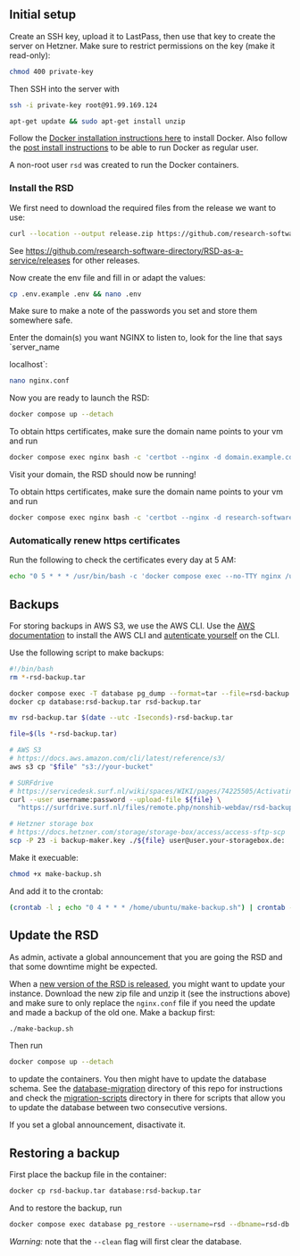 ## Initial setup

Create an SSH key, upload it to LastPass, then use that key to create the server on Hetzner. Make sure to restrict permissions on the key (make it read-only):

```bash
chmod 400 private-key
```

Then SSH into the server with

```bash
ssh -i private-key root@91.99.169.124
```

```bash
apt-get update && sudo apt-get install unzip
```

Follow the [Docker installation instructions here](https://docs.docker.com/engine/install/ubuntu/#install-using-the-repository) to install Docker. Also follow the [post install instructions](https://docs.docker.com/engine/install/linux-postinstall/) to be able to run Docker as regular user.

A non-root user `rsd` was created to run the Docker containers.

### Install the RSD
We first need to download the required files from the release we want to use:

```bash
curl --location --output release.zip https://github.com/research-software-directory/RSD-as-a-service/releases/download/v5.0.0/deployment.zip && unzip release.zip
```

See https://github.com/research-software-directory/RSD-as-a-service/releases for other releases.

Now create the env file and fill in or adapt the values:

```bash
cp .env.example .env && nano .env
```

Make sure to make a note of the passwords you set and store them somewhere safe. 

Enter the domain(s) you want NGINX to listen to, look for the line that says `server_name


localhost`:
```bash
nano nginx.conf
```

Now you are ready to launch the RSD:
```bash
docker compose up --detach
```
To obtain https certificates, make sure the domain name points to your vm and run
```bash
docker compose exec nginx bash -c 'certbot --nginx -d domain.example.com --agree-tos -m email@example.com'
```
Visit your domain, the RSD should now be running!

To obtain https certificates, make sure the domain name points to your vm and run

```bash
docker compose exec nginx bash -c 'certbot --nginx -d research-software-directory.org -d www.research-software-directory.org -d research.software -d research-software.nl -d www.research-software.nl --agree-tos -m email@example.com'
```

### Automatically renew https certificates

Run the following to check the certificates every day at 5 AM:

```bash
echo "0 5 * * * /usr/bin/bash -c 'docker compose exec --no-TTY nginx /usr/bin/certbot renew'" | crontab -
```

## Backups

For storing backups in AWS S3, we use the AWS CLI. Use the [AWS documentation](https://docs.aws.amazon.com/cli/latest/userguide/getting-started-install.html) to install the AWS CLI and [autenticate yourself](https://docs.aws.amazon.com/cli/latest/userguide/cli-authentication-user.html) on the CLI.

Use the following script to make backups:

```bash
#!/bin/bash
rm *-rsd-backup.tar

docker compose exec -T database pg_dump --format=tar --file=rsd-backup.tar --username=rsd --dbname=rsd-db
docker cp database:rsd-backup.tar rsd-backup.tar

mv rsd-backup.tar $(date --utc -Iseconds)-rsd-backup.tar

file=$(ls *-rsd-backup.tar)

# AWS S3
# https://docs.aws.amazon.com/cli/latest/reference/s3/
aws s3 cp "$file" "s3://your-bucket"

# SURFdrive
# https://servicedesk.surf.nl/wiki/spaces/WIKI/pages/74225505/Activating+WebDAV
curl --user username:password --upload-file ${file} \
  "https://surfdrive.surf.nl/files/remote.php/nonshib-webdav/rsd-backups/"

# Hetzner storage box
# https://docs.hetzner.com/storage/storage-box/access/access-sftp-scp
scp -P 23 -i backup-maker.key ./${file} user@user.your-storagebox.de:
```

Make it execuable:

```bash
chmod +x make-backup.sh
```

And add it to the crontab:

```bash
(crontab -l ; echo "0 4 * * * /home/ubuntu/make-backup.sh") | crontab -
```

## Update the RSD

As admin, activate a global announcement that you are going the RSD and that some downtime might be expected.

When a [new version of the RSD is released](https://github.com/research-software-directory/RSD-as-a-service/releases), you might want to update your instance. Download the new zip file and unzip it (see the instructions above) and make sure to only replace the `nginx.conf` file if you need the update and made a backup of the old one. Make a backup first:

```bash
./make-backup.sh
```

Then run

```bash
docker compose up --detach
```
to update the containers. You then might have to update the database schema. See the [database-migration](https://github.com/research-software-directory/RSD-production/tree/main/database-migration) directory of this repo for instructions and check the [migration-scripts](https://github.com/research-software-directory/RSD-production/tree/main/database-migration/migration-scripts) directory in there for scripts that allow you to update the database between two consecutive versions.

If you set a global announcement, disactivate it.

## Restoring a backup

First place the backup file in the container:
```bash
docker cp rsd-backup.tar database:rsd-backup.tar
```

And to restore the backup, run 

```bash
docker compose exec database pg_restore --username=rsd --dbname=rsd-db --clean rsd-backup.tar
```

*Warning:* note that the `--clean` flag will first clear the database.
